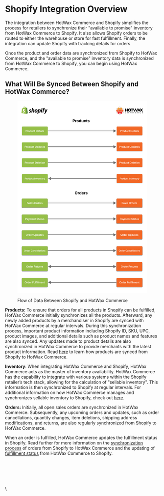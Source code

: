 # Shopify Integration Overview

The integration between HotWax Commerce and Shopify simplifies the process for retailers to synchronize their "available to promise" inventory from HotWax Commerce to Shopify. It also allows Shopify orders to be routed to either the warehouse or store for fast fulfillment. Finally, the integration can update Shopify with tracking details for orders.

Once the product and order data are synchronized from Shopify to HotWax Commerce, and the "available to promise" inventory data is synchronized from HotWax Commerce to Shopify, you can begin using HotWax Commerce.

## What Will Be Synced Between Shopify and HotWax Commerce?

<figure><img src=".gitbook/assets/Shopify Integration Overview (1).png" alt=""><figcaption><p>Flow of Data Between Shopify and HotWax Commerce</p></figcaption></figure>

**Products:** To ensure that orders for all products in Shopify can be fulfilled, HotWax Commerce initially synchronizes all the products. Afterward, any newly added products by a merchandiser in Shopify are synced with HotWax Commerce at regular intervals. During this synchronization process, important product information including Shopify ID, SKU, UPC, product images, and additional details such as product names and features are also synced. Any updates made to product details are also synchronized in HotWax Commerce to provide merchants with the latest product information. Read [here](how-are-products-downloaded-from-shopify-to-hotwax-commerce/) to learn how products are synced from Shopify to HotWax Commerce.

**Inventory**: When integrating HotWax Commerce and Shopify, HotWax Commerce acts as the master of inventory availability. HotWax Commerce has the capability to integrate with various systems within the Shopify retailer’s tech stack, allowing for the calculation of "sellable inventory". This information is then synchronized to Shopify at regular intervals. For additional information on how HotWax Commerce manages and synchronizes sellable inventory to Shopify, check out [here](how-does-hotwax-commerce-ensure-accurate-inventory-is-synchronized-to-shopify.md).

**Orders:** Initially, all open sales orders are synchronized in HotWax Commerce. Subsequently, any upcoming orders and updates, such as order cancellations, quantity changes, item deletions, shipping address modifications, and returns, are also regularly synchronized from Shopify to HotWax Commerce.

When an order is fulfilled, HotWax Commerce updates the fulfillment status in Shopify. Read further for more information on the [synchronization process](how-are-orders-downloaded-from-shopify-to-hotwax-commerce.md) of orders from Shopify to HotWax Commerce and the updating of [fulfillment status](how-is-the-order-fulfillment-status-updated-to-shopify-from-hotwax-commerce.md) from HotWax Commerce to Shopify.

\
\
\
\
\
\\
